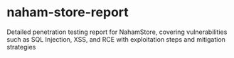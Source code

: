 # naham-store-report
Detailed penetration testing report for NahamStore, covering vulnerabilities such as SQL Injection, XSS, and RCE with exploitation steps and mitigation strategies
